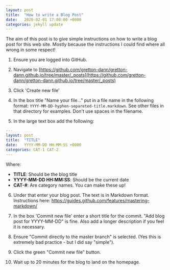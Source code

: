 ```yaml
---
layout: post
title:  "How to write a Blog Post"
date:   2020-02-01 17:00:00 +0000
categories: jekyll update
---
```


The aim of this post is to give simple instructions on how to write a blog
post for this web site.  Mostly because the instructions I could find where
all wrong in some respect!

1. Ensure you are logged into GitHub.

2. Navigate to
   [https://github.com/gretton-dann/gretton-dann.github.io/tree/master/_posts](https://github.com/gretton-dann/gretton-dann.github.io/tree/master/_posts)

3. Click 'Create new file'

4. In the box title "Name your file..." put in a file name in the following
   format:  `YYYY-MM-DD-hyphen-separeted-title.markdown`.  See other files in
   that directory for examples.  Don't use spaces in the filename.

5. In the large text box add the following:

```yaml
---
layout: post
title:  "TITLE"
date:   YYYY-MM-DD HH:MM:SS +0000
categories: CAT-1 CAT-2
---
```

Where:

 * **TITLE**: Should be the blog title
 * **YYYY-MM-DD HH:MM:SS**: Should be the current date
 * **CAT-#**: Are category names.  You can make these up!

6. Under that enter your blog post.  The text is in Markdown format.
   Instructions here: https://guides.github.com/features/mastering-markdown/

7. In the box 'Commit new file' enter a short title for the commit.  "Add blog
   post for YYYY-MM-DD" is fine.  Also add a longer description if you feel it
   is necessary.

8. Ensure "Commit directly to the master branch" is selected.
   (Yes this is extremely bad practice - but I did say "simple").

9. Click the green "Commit new file" button.

10. Wait up to 20 minutes for the blog to land on the homepage.
